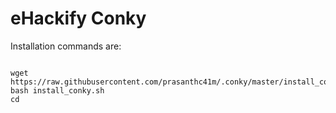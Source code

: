 # eHackify Conky

Installation commands are:

```

wget https://raw.githubusercontent.com/prasanthc41m/.conky/master/install_conky.sh 
bash install_conky.sh
cd
```
